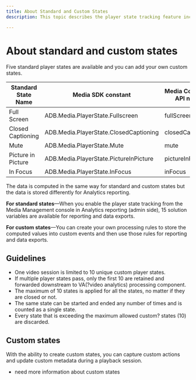 ```yaml
---
title: About Standard and Custom States
description: This topic describes the player state tracking feature including requirements and guidelines for implementing and reporting standard and custom player states.

---
```


# About standard and custom states

Five standard player states are available and you can add your own custom states.

|  Standard State Name  |  Media SDK constant                      |  Media Collection API name  |
|-----------------------|------------------------------------------|-----------------------------|
|  Full Screen          |  ADB.Media.PlayerState.Fullscreen        |  fullScreen                 |
|  Closed Captioning    |  ADB.Media.PlayerState.ClosedCaptioning  |  closedCaptioning           |
|  Mute                 |  ADB.Media.PlayerState.Mute              |  mute                       |
|  Picture in Picture   |  ADB.Media.PlayerState.PictureInPicture  |  pictureInPicture           |
|  In Focus             |  ADB.Media.PlayerState.InFocus           |  inFocus                    |

The data is computed in the same way for standard and custom states but the data is stored differently for Analytics reporting.

**For standard states**—When you enable the player state tracking from the Media Management console in Analytics reporting (admin side), 15 solution variables are available for reporting and data exports.

**For custom states**—You can create your own processing rules to store the computed values into custom events and then use those rules for reporting and data exports.

## Guidelines

* One video session is limited to 10 unique custom player states.
* If multiple player states pass, only the first 10 are retained and forwarded downstream to VA(?video analytics) processing component.
* The maximum of 10 states is applied for all the states, no matter if they are closed or not.
* The same state can be started and ended any number of times and is counted as a single state.
* Every state that is exceeding the maximum allowed custom? states (10) are discarded.

## Custom states

With the ability to create custom states, you can capture custom actions  and update custom metadata during a playback session.

- need more information about custom states
